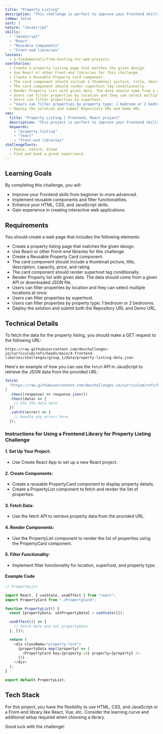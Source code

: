 ```yaml
---
title: "Property Listing"
description: "This challenge is perfect to improve your Frontend skills from beginner to more advanced. You will need to implement reusable components and filter functionalities."
isNew: false
sort: 1
nature: "JavaScript"
skills:
  - "JavaScript"
  - "React"
  - "Reusable Components"
  - "Front-end libraries"
lessons:
  - 1-fundamentals/free-hosting-for-web-projects
userStories:
  - Create a property listing page that matches the given design.
  - Use React or other Front-end libraries for this challenge.
  - Create a Reusable Property Card component.
  - The card component should include a thumbnail picture, title, description, capacity, price, and rating.
  - The card component should render superhost tag conditionally.
  - Render Property list with given data. The data should come from a given API or downloaded JSON file.
  - Users can filter properties by location and they can select multiple locations at once.
  - Users can filter properties by superhost.
  - "Users can filter properties by property type: 1 bedroom or 2 bedrooms."
  - Deploy the solution and submit Repository URL and Demo URL.
seo:
  title: "Property Listing | Frontend, React project"
  description: "This project is perfect to improve your Frontend skills from beginner to more advanced. You will need to implement reusable components and filter functionalities. This project is great for working with Front-end libraries like React, Vue,..."
  keywords:
    - "property listing"
    - "react"
    - "front-end libraries"
challengeTexts:
  - Peace, nature, dream
  - Find and book a great experience.
---
```


## Learning Goals

By completing this challenge, you will:

- Improve your Frontend skills from beginner to more advanced.
- Implement reusable components and filter functionalities.
- Enhance your HTML, CSS, and JavaScript skills.
- Gain experience in creating interactive web applications.

## Requirements

You should create a web page that includes the following elements:

- Create a property listing page that matches the given design.
- Use React or other Front-end libraries for this challenge.
- Create a Reusable Property Card component.
- The card component should include a thumbnail picture, title, description, capacity, price, and rating.
- The card component should render superhost tag conditionally.
- Render Property list with given data. The data should come from a given API or downloaded JSON file.
- Users can filter properties by location and they can select multiple locations at once.
- Users can filter properties by superhost.
- Users can filter properties by property type: 1 bedroom or 2 bedrooms.
- Deploy the solution and submit both the Repository URL and Demo URL.

## Technical Details

To fetch the data for the property listing, you should make a GET request to the following URL:

```
https://raw.githubusercontent.com/devchallenges-io/curriculum/refs/heads/main/4-frontend-libaries/challenges/group_1/data/property-listing-data.json
```

Here's an example of how you can use the `fetch` API in JavaScript to retrieve the JSON data from the provided URL:

```javascript
fetch(
  "https://raw.githubusercontent.com/devchallenges-io/curriculum/refs/heads/main/4-frontend-libaries/challenges/group_1/data/property-listing-data.json"
)
  .then((response) => response.json())
  .then((data) => {
    // Use the data here
  })
  .catch((error) => {
    // Handle any errors here
  });
```

### Instructions for Using a Frontend Library for Property Listing Challenge

#### 1. Set Up Your Project:

- Use Create React App to set up a new React project.

#### 2. Create Components:

- Create a reusable PropertyCard component to display property details.
- Create a PropertyList component to fetch and render the list of properties.

#### 3. Fetch Data:

- Use the fetch API to retrieve property data from the provided URL.

#### 4. Render Components:

- Use the PropertyList component to render the list of properties using the PropertyCard component.

#### 5. Filter Functionality:

- Implement filter functionality for location, superhost, and property type.

#### Example Code

```js
// PropertyList

import React, { useState, useEffect } from "react";
import PropertyCard from "./PropertyCard";

function PropertyList() {
  const [propertyData, setPropertyData] = useState([]);

  useEffect(() => {
    // Fetch data and set propertyData
  }, []);

  return (
    <div className="property-list">
      {propertyData.map((property) => (
        <PropertyCard key={property.id} property={property} />
      ))}
    </div>
  );
}

export default PropertyList;
```

## Tech Stack

For this project, you have the flexibility to use HTML, CSS, and JavaScript or a Front-end library like React, Vue, etc. Consider the learning curve and additional setup required when choosing a library.

Good luck with the challenge!
